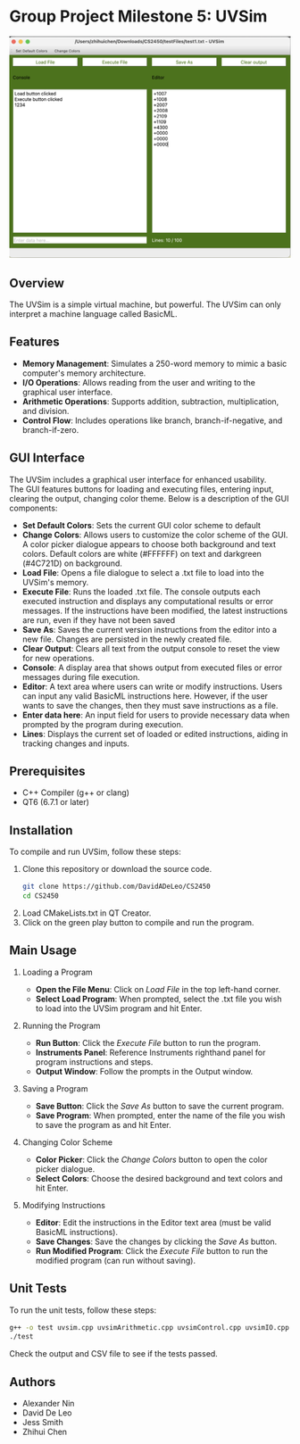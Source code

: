 # Group Project Milestone 5: UVSim

![main_window](screenshots%2Fmain_window.png)

## Overview
The UVSim is a simple virtual machine, but powerful. The UVSim can only interpret a machine language called BasicML.

## Features
- **Memory Management**: Simulates a 250-word memory to mimic a basic computer's memory architecture.
- **I/O Operations**: Allows reading from the user and writing to the graphical user interface.
- **Arithmetic Operations**: Supports addition, subtraction, multiplication, and division.
- **Control Flow**: Includes operations like branch, branch-if-negative, and branch-if-zero.

## GUI Interface
The UVSim includes a graphical user interface for enhanced usability.  
The GUI features buttons for loading and executing files, entering input, clearing the output, changing color theme. Below is a description of the GUI components:

- **Set Default Colors**: Sets the current GUI color scheme to default
- **Change Colors**: Allows users to customize the color scheme of the GUI. A color picker dialogue appears to choose both background and text colors. Default colors are white (#FFFFFF) on text and darkgreen (#4C721D) on background.
- **Load File**: Opens a file dialogue to select a .txt file to load into the UVSim's memory.
- **Execute File**: Runs the loaded .txt file. The console outputs each executed instruction and displays any computational results or error messages. If the instructions have been modified, the latest instructions are run, even if they have not been saved
- **Save As**: Saves the current version instructions from the editor into a new file. Changes are persisted in the newly created file.
- **Clear Output**: Clears all text from the output console to reset the view for new operations.
- **Console**: A display area that shows output from executed files or error messages during file execution.
- **Editor**: A text area where users can write or modify instructions. Users can input any valid BasicML instructions here. However, if the user wants to save the changes, then they must save instructions as a file.
- **Enter data here**: An input field for users to provide necessary data when prompted by the program during execution.
- **Lines**: Displays the current set of loaded or edited instructions, aiding in tracking changes and inputs.

## Prerequisites
- C++ Compiler (g++ or clang)
- QT6 (6.7.1 or later)

## Installation
To compile and run UVSim, follow these steps:

1. Clone this repository or download the source code.
   ```bash
   git clone https://github.com/DavidADeLeo/CS2450
   cd CS2450
   ```
2. Load CMakeLists.txt in QT Creator.
3. Click on the green play button to compile and run the program.

## Main Usage
1. Loading a Program
   - **Open the File Menu**: Click on *Load File* in the top left-hand corner.
   - **Select Load Program**: When prompted, select the .txt file you wish to load into the UVSim program and hit Enter.

2. Running the Program
   - **Run Button**: Click the *Execute File* button to run the program.
   - **Instruments Panel**: Reference Instruments righthand panel for program instructions and steps.
   - **Output Window**: Follow the prompts in the Output window.

3. Saving a Program
   - **Save Button**: Click the *Save As* button to save the current program.
   - **Save Program**: When prompted, enter the name of the file you wish to save the program as and hit Enter.

4. Changing Color Scheme
    - **Color Picker**: Click the *Change Colors* button to open the color picker dialogue.
    - **Select Colors**: Choose the desired background and text colors and hit Enter.

5. Modifying Instructions
    - **Editor**: Edit the instructions in the Editor text area (must be valid BasicML instructions).
    - **Save Changes**: Save the changes by clicking the *Save As* button.
    - **Run Modified Program**: Click the *Execute File* button to run the modified program (can run without saving).

## Unit Tests
To run the unit tests, follow these steps:
```bash
g++ -o test uvsim.cpp uvsimArithmetic.cpp uvsimControl.cpp uvsimIO.cpp test.cpp
./test
```
Check the output and CSV file to see if the tests passed.

## Authors
- Alexander Nin
- David De Leo
- Jess Smith
- Zhihui Chen
